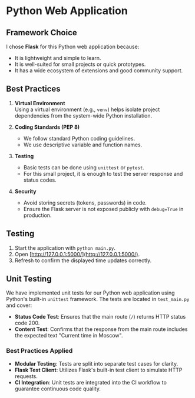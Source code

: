 # Python Web Application

## Framework Choice

I chose **Flask** for this Python web application because:
- It is lightweight and simple to learn.
- It is well-suited for small projects or quick prototypes.
- It has a wide ecosystem of extensions and good community support.

## Best Practices

1. **Virtual Environment**  
   Using a virtual environment (e.g., `venv`) helps isolate project dependencies from the system-wide Python installation.

2. **Coding Standards (PEP 8)**  
   - We follow standard Python coding guidelines.
   - We use descriptive variable and function names.

3. **Testing**  
   - Basic tests can be done using `unittest` or `pytest`.
   - For this small project, it is enough to test the server response and status codes.

4. **Security**  
   - Avoid storing secrets (tokens, passwords) in code.
   - Ensure the Flask server is not exposed publicly with `debug=True` in production.

## Testing

1. Start the application with `python main.py`.
2. Open [http://127.0.0.1:5000/](http://127.0.0.1:5000/).
3. Refresh to confirm the displayed time updates correctly.

## Unit Testing

We have implemented unit tests for our Python web application using Python's built-in `unittest` framework. The tests are located in `test_main.py` and cover:

- **Status Code Test**: Ensures that the main route (`/`) returns HTTP status code 200.
- **Content Test**: Confirms that the response from the main route includes the expected text "Current time in Moscow".

### Best Practices Applied

- **Modular Testing**: Tests are split into separate test cases for clarity.
- **Flask Test Client**: Utilizes Flask's built-in test client to simulate HTTP requests.
- **CI Integration**: Unit tests are integrated into the CI workflow to guarantee continuous code quality.
